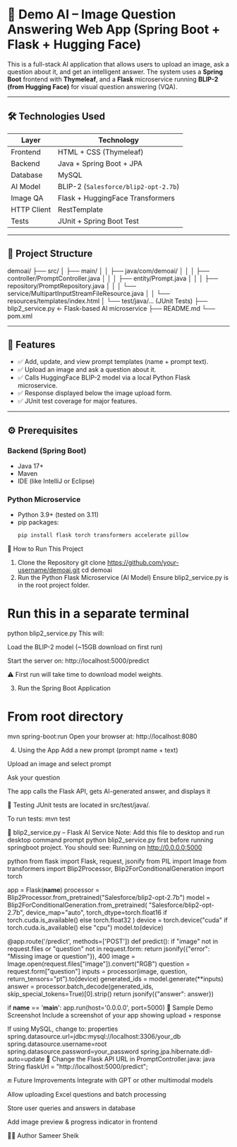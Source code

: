 # 🧠 Demo AI – Image Question Answering Web App (Spring Boot + Flask + Hugging Face)

This is a full-stack AI application that allows users to upload an image, ask a question about it, and get an intelligent answer. The system uses a **Spring Boot** frontend with **Thymeleaf**, and a **Flask** microservice running **BLIP-2 (from Hugging Face)** for visual question answering (VQA).

---

## 🛠️ Technologies Used

| Layer         | Technology                      |
|--------------|----------------------------------|
| Frontend     | HTML + CSS (Thymeleaf)           |
| Backend      | Java + Spring Boot + JPA         |
| Database     | MySQL          |
| AI Model     | BLIP-2 (`Salesforce/blip2-opt-2.7b`) |
| Image QA     | Flask + HuggingFace Transformers |
| HTTP Client  | RestTemplate                     |
| Tests        | JUnit + Spring Boot Test         |

---

## 📁 Project Structure

demoai/
├── src/
│ ├── main/
│ │ ├── java/com/demoai/
│ │ │ ├── controller/PromptController.java
│ │ │ ├── entity/Prompt.java
│ │ │ ├── repository/PromptRepository.java
│ │ │ └── service/MultipartInputStreamFileResource.java
│ │ └── resources/templates/index.html
│ └── test/java/... (JUnit Tests)
├── blip2_service.py ← Flask-based AI microservice
├── README.md
└── pom.xml


---

## 🚀 Features

- ✅ Add, update, and view prompt templates (name + prompt text).
- ✅ Upload an image and ask a question about it.
- ✅ Calls HuggingFace BLIP-2 model via a local Python Flask microservice.
- ✅ Response displayed below the image upload form.
- ✅ JUnit test coverage for major features.

---

## ⚙️ Prerequisites

### Backend (Spring Boot)
- Java 17+
- Maven
- IDE (like IntelliJ or Eclipse)

### Python Microservice
- Python 3.9+ (tested on 3.11)
- pip packages:
  ```bash
  pip install flask torch transformers accelerate pillow
🧪 How to Run This Project
1. Clone the Repository
git clone https://github.com/your-username/demoai.git
cd demoai
2. Run the Python Flask Microservice (AI Model)
Ensure blip2_service.py is in the root project folder.

# Run this in a separate terminal
python blip2_service.py
This will:

Load the BLIP-2 model (~15GB download on first run)

Start the server on: http://localhost:5000/predict

⚠️ First run will take time to download model weights.

3. Run the Spring Boot Application
# From root directory
mvn spring-boot:run
Open your browser at: http://localhost:8080

4. Using the App
Add a new prompt (prompt name + text)

Upload an image and select prompt

Ask your question

The app calls the Flask API, gets AI-generated answer, and displays it

🧪 Testing
JUnit tests are located in src/test/java/.

To run tests:
mvn test

🐍 blip2_service.py – Flask AI Service
Note: Add this file to desktop and run desktop command prompt  python blip2_service.py first before running springboot project.
You should see:
Running on http://0.0.0.0:5000

python
from flask import Flask, request, jsonify
from PIL import Image
from transformers import Blip2Processor, Blip2ForConditionalGeneration
import torch

app = Flask(__name__)
processor = Blip2Processor.from_pretrained("Salesforce/blip2-opt-2.7b")
model = Blip2ForConditionalGeneration.from_pretrained(
    "Salesforce/blip2-opt-2.7b",
    device_map="auto",
    torch_dtype=torch.float16 if torch.cuda.is_available() else torch.float32
)
device = torch.device("cuda" if torch.cuda.is_available() else "cpu")
model.to(device)

@app.route('/predict', methods=['POST'])
def predict():
    if "image" not in request.files or "question" not in request.form:
        return jsonify({"error": "Missing image or question"}), 400
    image = Image.open(request.files["image"]).convert("RGB")
    question = request.form["question"]
    inputs = processor(image, question, return_tensors="pt").to(device)
    generated_ids = model.generate(**inputs)
    answer = processor.batch_decode(generated_ids, skip_special_tokens=True)[0].strip()
    return jsonify({"answer": answer})

if __name__ == '__main__':
    app.run(host='0.0.0.0', port=5000)
📸 Sample Demo Screenshot
Include a screenshot of your app showing upload + response

If using MySQL, change to:
properties
spring.datasource.url=jdbc:mysql://localhost:3306/your_db
spring.datasource.username=root
spring.datasource.password=your_password
spring.jpa.hibernate.ddl-auto=update
📌 Change the Flask API URL in PromptController.java:
java
String flaskUrl = "http://localhost:5000/predict";

🔚 Future Improvements
Integrate with GPT or other multimodal models

Allow uploading Excel questions and batch processing

Store user queries and answers in database

Add image preview & progress indicator in frontend

👨‍💻 Author
Sameer Sheik
